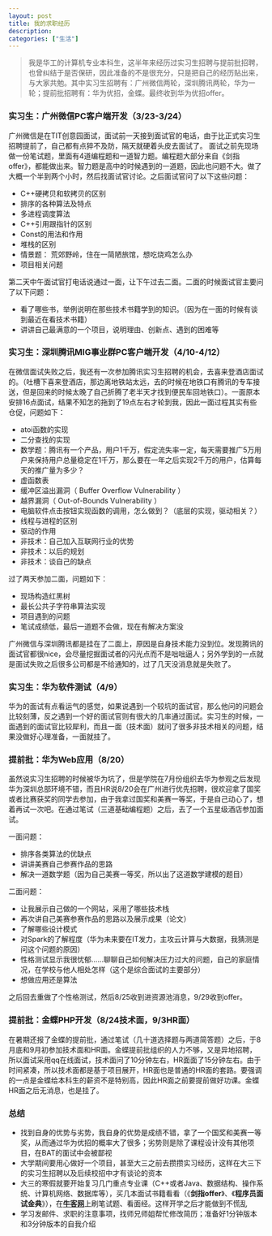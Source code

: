 ```yaml
---
layout: post
title: 我的求职经历
description:
categories: ["生活"]
---
```


> 我是华工的计算机专业本科生，这半年来经历过实习生招聘与提前批招聘，也曾纠结于是否保研，因此准备的不是很充分，只是把自己的经历贴出来，与大家共勉。其中实习生招聘有：广州微信两轮，深圳腾讯两轮，华为一轮；提前批招聘有：华为优招，金蝶。最终收到华为优招offer。

### 实习生：广州微信PC客户端开发（3/23-3/24）

广州微信是在TIT创意园面试，面试前一天接到面试官的电话，由于比正式实习生招聘提前了，自己都有点猝不及防，隔天就硬着头皮去面试了。
面试之前先现场做一份笔试题，里面有4道编程题和一道智力题。编程题大部分来自《剑指offer》，都能做出来。智力题是高中的时候遇到的一道题，因此也问题不大。做了大概一个半到两个小时，然后找面试官讨论。之后面试官问了以下这些问题：

- C++硬拷贝和软拷贝的区别
- 排序的各种算法及特点
- 多进程调度算法
- C++引用跟指针的区别
- Const的用法和作用
- 堆栈的区别  
- 情景题： 荒郊野岭，住在一简陋旅馆，想吃烧鸡怎么办
- 项目相关问题

第二天中午面试官打电话说通过一面，让下午过去二面。二面的时候面试官主要问了以下问题：

- 看了哪些书，举例说明在那些技术书籍学到的知识。（因为在一面的时候有谈到最近在看技术书籍）
- 讲讲自己最满意的一个项目，说明理由、创新点、遇到的困难等

### 实习生：深圳腾讯MIG事业群PC客户端开发（4/10-4/12）

在微信面试失败之后，我还有一次参加腾讯实习生招聘的机会，去喜来登酒店面试的。（吐槽下喜来登酒店，那边离地铁站太远，去的时候在地铁口有腾讯的专车接送，但是回来的时候太晚了自己折腾了老半天才找到便民车回地铁口）。一面原本安排16点面试，结果不知怎的拖到了19点左右才轮到我，因此一面过程其实有些仓促，问题如下：

- atoi函数的实现
- 二分查找的实现
- 数学题：腾讯有一个产品，用户1千万，假定流失率一定，每天需要推广5万用户来保持用户总量稳定在1千万，那么要在一年之后实现2千万的用户，估算每天的推广量为多少？
- 虚函数表
- 缓冲区溢出漏洞（ Buffer Overflow Vulnerability ）
- 越界漏洞（ Out-of-Bounds Vulnerability ）
- 电脑软件点击按钮实现函数的调用，怎么做到？（底层的实现，驱动相关？）
- 线程与进程的区别
- 驱动的作用
- 非技术：自己加入互联网行业的优势
- 非技术：以后的规划
- 非技术：谈自己的缺点

过了两天参加二面，问题如下：

- 现场构造红黑树
- 最长公共子字符串算法实现
- 项目遇到的问题
- 笔试成绩低，最后一道题不会做，现在有解决方案没

广州微信与深圳腾讯都是挂在了二面上，原因是自身技术能力没到位。发现腾讯的面试官都很nice，会尽量挖掘面试者的闪光点而不是咄咄逼人；另外学到的一点就是面试失败之后很多公司都是不给通知的，过了几天没消息就是失败了。

### 实习生：华为软件测试（4/9）

华为的面试有点看运气的感觉，如果说遇到一个较坑的面试官，那么他问的问题会比较刻薄，反之遇到一个好的面试官则有很大的几率通过面试。实习生的时候，一面遇到的面试官比较犀利，而且一面（技术面）就问了很多非技术相关的问题，结果没做好心理准备，一面就挂了。


### 提前批：华为Web应用（8/20）

虽然说实习生招聘的时候被华为坑了，但是学院在7月份组织去华为参观之后发现华为深圳总部环境不错，而且HR说8/20会在广州进行优先招聘，很欢迎拿了国奖或者比赛获奖的同学去参加，由于我拿过国奖和美赛一等奖，于是自己动心了，想着再试一次吧。在通过笔试（三道基础编程题）之后，去了一个五星级酒店参加面试。

一面问题：

- 排序各类算法的优缺点
- 讲讲美赛自己参赛作品的思路
- 解决一道数学题（因为自己美赛一等奖，所以出了这道数学建模的题目）

二面问题：

- 让我展示自己做的一个网站，采用了哪些技术栈
- 再次讲自己美赛参赛作品的思路以及展示成果（论文）
- 了解哪些设计模式
- 对Spark的了解程度（华为未来要在IT发力，主攻云计算与大数据，我猜测是问这个问题的原因）
- 性格测试显示我很忧郁......聊聊自己如何解决压力过大的问题，自己的家庭情况，在学校与他人相处怎样（这个是综合面试的主要部分）
- 想做应用还是算法

之后回去重做了个性格测试，然后8/25收到进资源池消息，9/29收到offer。

### 提前批：金蝶PHP开发（8/24技术面，9/3HR面）

在暑期还报了金蝶的提前批，通过笔试（几十道选择题与两道简答题）之后，于8月底和9月初参加技术面和HR面。金蝶提前批组织的人力不够，又是异地招聘，所以面试采用qq在线面试，技术面问了10分钟左右，HR面面了15分钟左右。由于时间紧凑，所以技术面都是基于项目展开，HR面也是普通的HR面的套路。要强调的一点是金蝶给本科生的薪资不是特别高，因此HR面之前要提前做好功课。金蝶HR面之后无消息，也是挂了。


### 总结

- 找到自身的优势与劣势，我自身的优势是成绩不错，拿了一个国奖和美赛一等奖，从而通过华为优招的概率大了很多；劣势则是除了课程设计没有其他项目，在BAT的面试中会被鄙视
- 大学期间要用心做好一个项目，甚至大三之前去攒攒实习经历，这样在大三下的实习生招聘以及后续校招中才有谈论的资本
- 大三的寒假就要开始复习几门重点专业课（C++或者Java、数据结构、操作系统、计算机网络、数据库等），买几本面试书籍看看（《**剑指offer**》、《**程序员面试金典**》），在[**牛客网**](http://www.nowcoder.com/)上刷笔试题、看面经。这样开学之后才能做到不慌乱
- 学习发邮件、求职的注意事项，找师兄师姐帮忙修改简历；准备好1分钟版本和3分钟版本的自我介绍